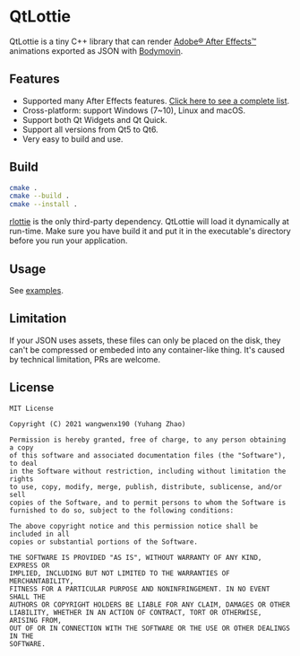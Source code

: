 # QtLottie

QtLottie is a tiny C++ library that can render [Adobe® After Effects™](http://www.adobe.com/products/aftereffects.html) animations exported as JSON with [Bodymovin](https://github.com/airbnb/lottie-web).

## Features

- Supported many After Effects features. [Click here to see a complete list](https://github.com/Samsung/rlottie#supported-after-effects-features).
- Cross-platform: support Windows (7~10), Linux and macOS.
- Support both Qt Widgets and Qt Quick.
- Support all versions from Qt5 to Qt6.
- Very easy to build and use.

## Build

```bash
cmake .
cmake --build .
cmake --install .
```

[rlottie](https://github.com/Samsung/rlottie) is the only third-party dependency. QtLottie will load it dynamically at run-time. Make sure you have build it and put it in the executable's directory before you run your application.

## Usage

See [examples](/examples).

## Limitation

If your JSON uses assets, these files can only be placed on the disk, they can't be compressed or embeded into any container-like thing. It's caused by technical limitation, PRs are  welcome.

## License

```text
MIT License

Copyright (C) 2021 wangwenx190 (Yuhang Zhao)

Permission is hereby granted, free of charge, to any person obtaining a copy
of this software and associated documentation files (the "Software"), to deal
in the Software without restriction, including without limitation the rights
to use, copy, modify, merge, publish, distribute, sublicense, and/or sell
copies of the Software, and to permit persons to whom the Software is
furnished to do so, subject to the following conditions:

The above copyright notice and this permission notice shall be included in all
copies or substantial portions of the Software.

THE SOFTWARE IS PROVIDED "AS IS", WITHOUT WARRANTY OF ANY KIND, EXPRESS OR
IMPLIED, INCLUDING BUT NOT LIMITED TO THE WARRANTIES OF MERCHANTABILITY,
FITNESS FOR A PARTICULAR PURPOSE AND NONINFRINGEMENT. IN NO EVENT SHALL THE
AUTHORS OR COPYRIGHT HOLDERS BE LIABLE FOR ANY CLAIM, DAMAGES OR OTHER
LIABILITY, WHETHER IN AN ACTION OF CONTRACT, TORT OR OTHERWISE, ARISING FROM,
OUT OF OR IN CONNECTION WITH THE SOFTWARE OR THE USE OR OTHER DEALINGS IN THE
SOFTWARE.
```
